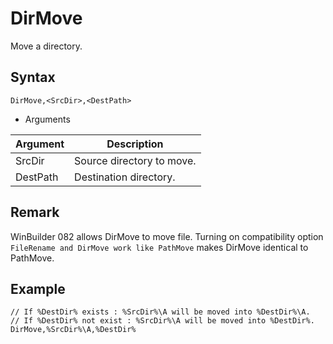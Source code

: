 # DirMove

Move a directory.

## Syntax

```pebakery
DirMove,<SrcDir>,<DestPath>
```

- Arguments

| Argument | Description |
| --- | --- |
| SrcDir | Source directory to move. |
| DestPath | Destination directory. |

## Remark

WinBuilder 082 allows DirMove to move file. Turning on compatibility option `FileRename and DirMove work like PathMove` makes DirMove identical to PathMove.

## Example

```pebakery
// If %DestDir% exists : %SrcDir%\A will be moved into %DestDir%\A.
// If %DestDir% not exist : %SrcDir%\A will be moved into %DestDir%.
DirMove,%SrcDir%\A,%DestDir%
```
